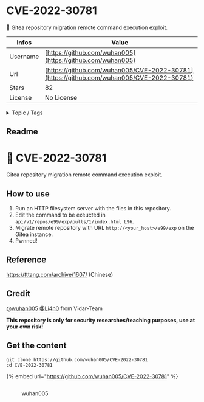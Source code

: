 # CVE-2022-30781

🍵 Gitea repository migration remote command execution exploit.

| Infos    | Value                                                              |
| -------- | -------------------------------------------------------------------|
| Username | [https://github.com/wuhan005](https://github.com/wuhan005) |
| Url      | [https://github.com/wuhan005/CVE-2022-30781](https://github.com/wuhan005/CVE-2022-30781)                                               |
| Stars    | 82                                                          |
| License  | No License                                                        |

<details>

<summary>Topic / Tags</summary>

* cve* cve-2022-30781* exploit* gitea

</details>

## Readme

# 🍵 CVE-2022-30781
Gitea repository migration remote command execution exploit.

## How to use

1. Run an HTTP filesystem server with the files in this repository.
2. Edit the command to be exeucted in `api/v1/repos/e99/exp/pulls/1/index.html L96`.
3. Migrate remote repository with URL `http://<your_host>/e99/exp` on the Gitea instance.
4. Pwnned!

## Reference

https://tttang.com/archive/1607/  (Chinese)

## Credit

[@wuhan005](https://github.com/wuhan005) [@Li4n0](https://github.com/li4n0) from Vidar-Team

**This repository is only for security researches/teaching purposes, use at your own risk!**



## Get the content

```
git clone https://github.com/wuhan005/CVE-2022-30781
cd CVE-2022-30781
```

{% embed url="https://github.com/wuhan005/CVE-2022-30781" %}

<figure><img src="https://avatars.githubusercontent.com/u/12731778?v=4" alt=""><figcaption><p>wuhan005</p></figcaption></figure>
